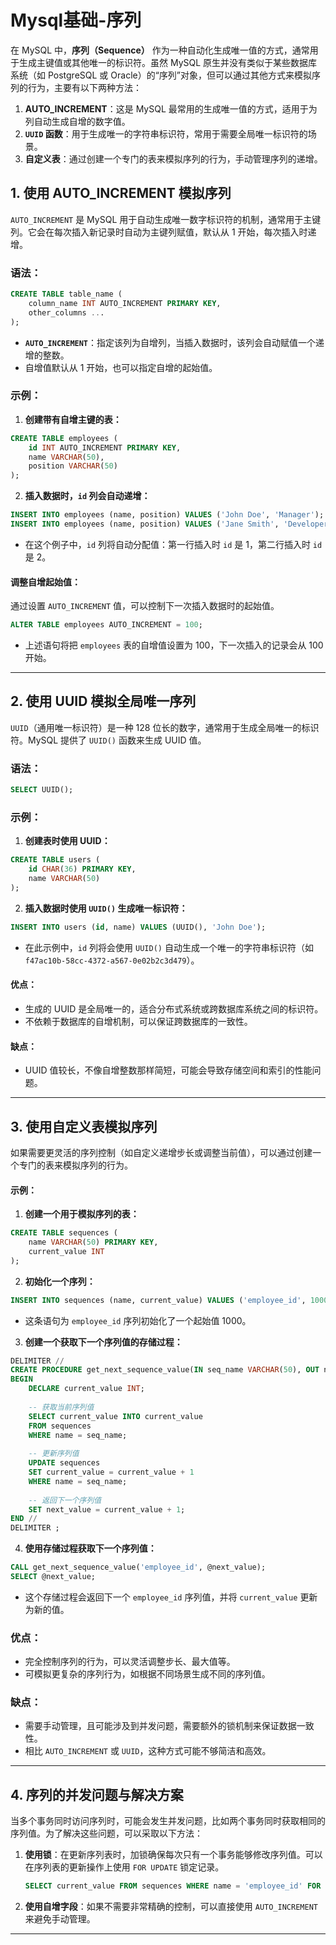 # Mysql基础-序列


在 MySQL 中，**序列（Sequence）** 作为一种自动化生成唯一值的方式，通常用于生成主键值或其他唯一的标识符。虽然 MySQL 原生并没有类似于某些数据库系统（如 PostgreSQL 或 Oracle）的“序列”对象，但可以通过其他方式来模拟序列的行为，主要有以下两种方法：

1. **AUTO_INCREMENT**：这是 MySQL 最常用的生成唯一值的方式，适用于为列自动生成自增的数字值。
2. **`UUID` 函数**：用于生成唯一的字符串标识符，常用于需要全局唯一标识符的场景。
3. **自定义表**：通过创建一个专门的表来模拟序列的行为，手动管理序列的递增。

## 1. 使用 AUTO_INCREMENT 模拟序列

`AUTO_INCREMENT` 是 MySQL 用于自动生成唯一数字标识符的机制，通常用于主键列。它会在每次插入新记录时自动为主键列赋值，默认从 1 开始，每次插入时递增。

### **语法：**

```sql
CREATE TABLE table_name (
    column_name INT AUTO_INCREMENT PRIMARY KEY,
    other_columns ...
);
```

- **`AUTO_INCREMENT`**：指定该列为自增列，当插入数据时，该列会自动赋值一个递增的整数。
- 自增值默认从 1 开始，也可以指定自增的起始值。

### **示例：**

1. **创建带有自增主键的表：**

```sql
CREATE TABLE employees (
    id INT AUTO_INCREMENT PRIMARY KEY,
    name VARCHAR(50),
    position VARCHAR(50)
);
```

2. **插入数据时，`id` 列会自动递增：**

```sql
INSERT INTO employees (name, position) VALUES ('John Doe', 'Manager');
INSERT INTO employees (name, position) VALUES ('Jane Smith', 'Developer');
```

- 在这个例子中，`id` 列将自动分配值：第一行插入时 `id` 是 1，第二行插入时 `id` 是 2。

#### **调整自增起始值：**

通过设置 `AUTO_INCREMENT` 值，可以控制下一次插入数据时的起始值。

```sql
ALTER TABLE employees AUTO_INCREMENT = 100;
```

- 上述语句将把 `employees` 表的自增值设置为 100，下一次插入的记录会从 100 开始。

---

## 2. 使用 UUID 模拟全局唯一序列

`UUID`（通用唯一标识符）是一种 128 位长的数字，通常用于生成全局唯一的标识符。MySQL 提供了 `UUID()` 函数来生成 UUID 值。

### **语法：**

```sql
SELECT UUID();
```

### **示例：**

1. **创建表时使用 UUID：**

```sql
CREATE TABLE users (
    id CHAR(36) PRIMARY KEY,
    name VARCHAR(50)
);
```

2. **插入数据时使用 `UUID()` 生成唯一标识符：**

```sql
INSERT INTO users (id, name) VALUES (UUID(), 'John Doe');
```

- 在此示例中，`id` 列将会使用 `UUID()` 自动生成一个唯一的字符串标识符（如 `f47ac10b-58cc-4372-a567-0e02b2c3d479`）。

#### **优点：**
- 生成的 UUID 是全局唯一的，适合分布式系统或跨数据库系统之间的标识符。
- 不依赖于数据库的自增机制，可以保证跨数据库的一致性。

#### **缺点：**
- UUID 值较长，不像自增整数那样简短，可能会导致存储空间和索引的性能问题。

---

## 3. 使用自定义表模拟序列

如果需要更灵活的序列控制（如自定义递增步长或调整当前值），可以通过创建一个专门的表来模拟序列的行为。

#### **示例：**

1. **创建一个用于模拟序列的表：**

```sql
CREATE TABLE sequences (
    name VARCHAR(50) PRIMARY KEY,
    current_value INT
);
```

2. **初始化一个序列：**

```sql
INSERT INTO sequences (name, current_value) VALUES ('employee_id', 1000);
```

- 这条语句为 `employee_id` 序列初始化了一个起始值 1000。

3. **创建一个获取下一个序列值的存储过程：**

```sql
DELIMITER //
CREATE PROCEDURE get_next_sequence_value(IN seq_name VARCHAR(50), OUT next_value INT)
BEGIN
    DECLARE current_value INT;
    
    -- 获取当前序列值
    SELECT current_value INTO current_value
    FROM sequences
    WHERE name = seq_name;
    
    -- 更新序列值
    UPDATE sequences
    SET current_value = current_value + 1
    WHERE name = seq_name;
    
    -- 返回下一个序列值
    SET next_value = current_value + 1;
END //
DELIMITER ;
```

4. **使用存储过程获取下一个序列值：**

```sql
CALL get_next_sequence_value('employee_id', @next_value);
SELECT @next_value;
```

- 这个存储过程会返回下一个 `employee_id` 序列值，并将 `current_value` 更新为新的值。

### **优点：**
- 完全控制序列的行为，可以灵活调整步长、最大值等。
- 可模拟更复杂的序列行为，如根据不同场景生成不同的序列值。

### **缺点：**
- 需要手动管理，且可能涉及到并发问题，需要额外的锁机制来保证数据一致性。
- 相比 `AUTO_INCREMENT` 或 `UUID`，这种方式可能不够简洁和高效。

---

## 4. 序列的并发问题与解决方案

当多个事务同时访问序列时，可能会发生并发问题，比如两个事务同时获取相同的序列值。为了解决这些问题，可以采取以下方法：

1. **使用锁**：在更新序列表时，加锁确保每次只有一个事务能够修改序列值。可以在序列表的更新操作上使用 `FOR UPDATE` 锁定记录。

   ```sql
   SELECT current_value FROM sequences WHERE name = 'employee_id' FOR UPDATE;
   ```

2. **使用自增字段**：如果不需要非常精确的控制，可以直接使用 `AUTO_INCREMENT` 来避免手动管理。

---

